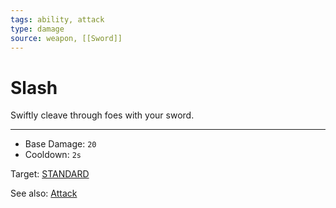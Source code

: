 ```yaml
---
tags: ability, attack
type: damage
source: weapon, [[Sword]]
---
```

# Slash

Swiftly cleave through foes with your sword.

---

- Base Damage: `20`
- Cooldown: `2s`

Target: [STANDARD](Targets/STANDARD.md)

See also: [Attack](Mechanics/Attack.md)